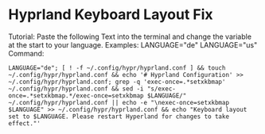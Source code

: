 # Hyprland Keyboard Layout Fix
Tutorial: Paste the following Text into the terminal and change the variable at the start to your language.
Examples: LANGUAGE="de" LANGUAGE="us"
Command: 
```
LANGUAGE="de"; [ ! -f ~/.config/hypr/hyprland.conf ] && touch ~/.config/hypr/hyprland.conf && echo '# Hyprland Configuration' >> ~/.config/hypr/hyprland.conf; grep -q 'exec-once=.*setxkbmap' ~/.config/hypr/hyprland.conf && sed -i "s/exec-once=.*setxkbmap.*/exec-once=setxkbmap $LANGUAGE/" ~/.config/hypr/hyprland.conf || echo -e "\nexec-once=setxkbmap $LANGUAGE" >> ~/.config/hypr/hyprland.conf && echo "Keyboard layout set to $LANGUAGE. Please restart Hyperland for changes to take effect."'
```
